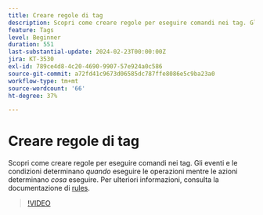 ```yaml
---
title: Creare regole di tag
description: Scopri come creare regole per eseguire comandi nei tag. Gli eventi e le condizioni determinano *quando* eseguire determinate operazioni mentre le azioni determinano *cosa* eseguire.
feature: Tags
level: Beginner
duration: 551
last-substantial-update: 2024-02-23T00:00:00Z
jira: KT-3530
exl-id: 789ce4d8-4c20-4690-9907-57e924a0c586
source-git-commit: a72fd41c9673d06585dc787ffe8086e5c9ba23a0
workflow-type: tm+mt
source-wordcount: '66'
ht-degree: 37%

---
```


# Creare regole di tag

Scopri come creare regole per eseguire comandi nei tag. Gli eventi e le condizioni determinano *quando* eseguire le operazioni mentre le azioni determinano *cosa* eseguire. Per ulteriori informazioni, consulta la documentazione di [rules](https://experienceleague.adobe.com/docs/experience-platform/tags/ui/rules.html?lang=it).

>[!VIDEO](https://video.tv.adobe.com/v/28730/?learn=on)
